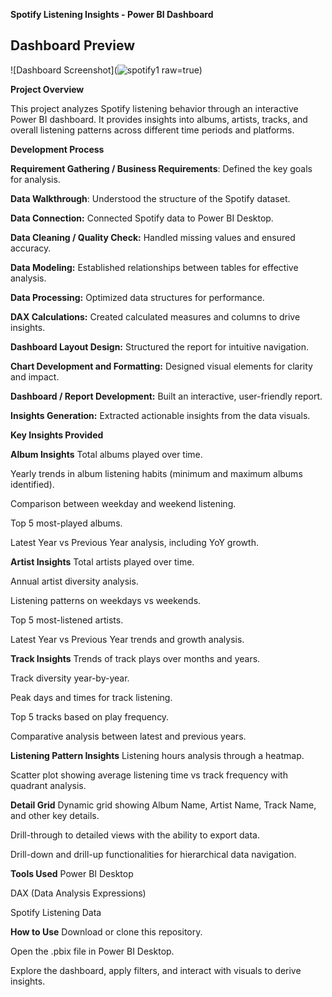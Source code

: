 **Spotify Listening Insights - Power BI Dashboard**

## Dashboard Preview
![Dashboard Screenshot](![spotify1](https://github.com/user-attachments/assets/c689bdb5-2c3c-453a-bc9b-dd81a2bf970c)
raw=true)

**Project Overview**

This project analyzes Spotify listening behavior through an interactive Power BI dashboard. It provides insights into albums, artists, tracks, and overall listening patterns across different time periods and platforms.

**Development Process**

**Requirement Gathering / Business Requirements**: Defined the key goals for analysis.

**Data Walkthrough**: Understood the structure of the Spotify dataset.

**Data Connection:** Connected Spotify data to Power BI Desktop.

**Data Cleaning / Quality Check:** Handled missing values and ensured accuracy.

**Data Modeling:** Established relationships between tables for effective analysis.

**Data Processing:** Optimized data structures for performance.

**DAX Calculations:** Created calculated measures and columns to drive insights.

**Dashboard Layout Design:** Structured the report for intuitive navigation.

**Chart Development and Formatting:** Designed visual elements for clarity and impact.

**Dashboard / Report Development:** Built an interactive, user-friendly report.

**Insights Generation:** Extracted actionable insights from the data visuals.

**Key Insights Provided**

**Album Insights**
Total albums played over time.

Yearly trends in album listening habits (minimum and maximum albums identified).

Comparison between weekday and weekend listening.

Top 5 most-played albums.

Latest Year vs Previous Year analysis, including YoY growth.

**Artist Insights**
Total artists played over time.

Annual artist diversity analysis.

Listening patterns on weekdays vs weekends.

Top 5 most-listened artists.

Latest Year vs Previous Year trends and growth analysis.

**Track Insights**
Trends of track plays over months and years.

Track diversity year-by-year.

Peak days and times for track listening.

Top 5 tracks based on play frequency.

Comparative analysis between latest and previous years.

**Listening Pattern Insights**
Listening hours analysis through a heatmap.

Scatter plot showing average listening time vs track frequency with quadrant analysis.

**Detail Grid**
Dynamic grid showing Album Name, Artist Name, Track Name, and other key details.

Drill-through to detailed views with the ability to export data.

Drill-down and drill-up functionalities for hierarchical data navigation.

**Tools Used**
Power BI Desktop

DAX (Data Analysis Expressions)

Spotify Listening Data

**How to Use**
Download or clone this repository.

Open the .pbix file in Power BI Desktop.

Explore the dashboard, apply filters, and interact with visuals to derive insights.


